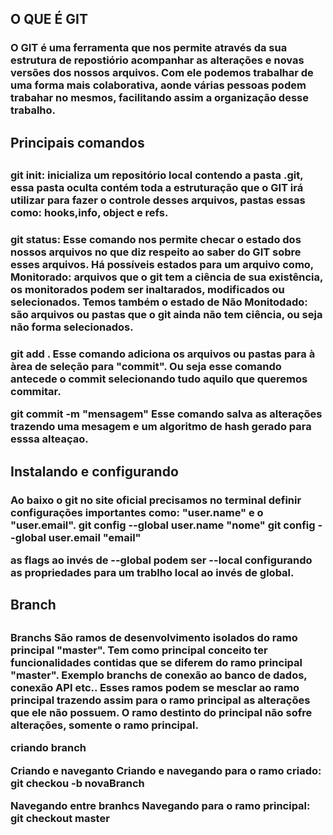 <h2>O QUE É GIT</h2>

  <h3>O GIT é uma ferramenta que nos permite através da sua estrutura de repostiório acompanhar as alterações e novas versões dos nossos arquivos. Com ele podemos trabalhar de uma forma mais colaborativa, aonde várias pessoas podem trabahar no mesmos, facilitando assim a organização desse trabalho.</h3>


<h2>Principais comandos<h2>
<h3>
git init: 
  inicializa um repositório local contendo a pasta .git, essa pasta oculta contém toda a estruturação que o GIT irá utilizar para fazer o controle desses arquivos, pastas essas como: hooks,info, object e refs. 
</h3>
 <h3>
  git status:
    Esse comando nos permite checar o estado dos nossos arquivos no que diz respeito ao saber do GIT sobre esses arquivos. Há possíveis estados para um arquivo como, Monitorado: arquivos que o git tem a ciência de sua existência, os monitorados podem ser inaltarados, modificados ou selecionados. Temos também o estado de Não Monitodado: são arquivos ou pastas que o git ainda não tem ciência, ou seja não forma selecionados.
 </h3>
  <h3>  
  git add .
   Esse comando adiciona os arquivos ou pastas para à àrea de seleção para "commit". Ou seja esse comando antecede o commit selecionando tudo aquilo que queremos commitar.

   git commit -m "mensagem"
   Esse comando salva as alterações trazendo uma mesagem e um algoritmo de hash gerado para esssa alteaçao.
</h3>

<h2> Instalando e configurando</h2>
<h3> Ao baixo o git no site oficial precisamos no terminal definir configurações importantes como: "user.name" e o "user.email".
  git config --global user.name "nome"
  git config --global user.email "email"

  as flags ao invés de --global podem ser --local configurando as propriedades para um trablho local ao invés de global.</h3>

  <h2>Branch<h2>
  <h3>
  Branchs 
  São ramos de desenvolvimento isolados do ramo principal "master". Tem como principal conceito ter funcionalidades contidas que se diferem do ramo principal "master". Exemplo branchs de conexão ao banco de dados, conexão API etc.. Esses ramos podem se mesclar ao ramo principal trazendo assim para o ramo principal as alterações que ele não possuem. O ramo destinto do principal não sofre alterações, somente o ramo principal.

  criando branch 
  
  Criando e naveganto 
 Criando e navegando para o ramo criado: git checkou -b novaBranch  

  Navegando entre branhcs
  Navegando para o ramo principal: git checkout master
  </h3>